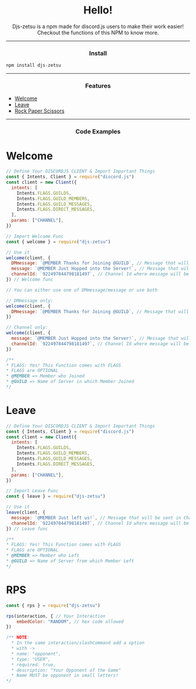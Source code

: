 <h1 align="center"> Hello! </h1>

<p align="center"> Djs-zetsu is a npm made for discord.js users to make their work easier! Checkout the functions of this NPM to know more. </p>

<hr />

<h3 align="center"> Install </h3>

```js
npm install djs-zetsu
```

<hr />

<h3 align="center"> Features </h3>

<ul style="list-style: square">
<li> <a href="#Welcome"> Welcome </a> </li>
<li> <a href="#Leave"> Leave </a> </li>
<li> <a href="#RPS"> Rock Paper Scissors </a> </li>

</ul>

<hr />

<h3 align="center"> Code Examples </h3>

# Welcome
```js
// Define Your DISCORDJS CLIENT & Import Important Things
const { Intents, Client } = require("discord.js")
const client = new Client({
  intents: [
    Intents.FLAGS.GUILDS,
    Intents.FLAGS.GUILD_MEMBERS,
    Intents.FLAGS.GUILD_MESSAGES,
    Intents.FLAGS.DIRECT_MESSAGES,
  ],
  params: ["CHANNEL"],
})

// Import Welcome Func
const { welcome } = require("djs-zetsu")

// Use it
welcome(client, {
  DMmessage: `@MEMBER Thanks for Joining @GUILD`, // Message that will be sent in DM
  message: `@MEMBER Just Hopped into the Server!`, // Message that will be sent in Channel
  channelId: `922497844798181497`, // Channel Id where message will be sent
}) // Welcome func

// You can either use one of DMmessage/message or use both

// DMmessage only:
welcome(client, {
  DMmessage: `@MEMBER Thanks for Joining @GUILD`, // Message that will be sent in DM
})

// Channel only:
welcome(client, {
  message: `@MEMBER Just Hopped into the Server!`, // Message that will be sent in Channel
  channelId: `922497844798181497`, // Channel Id where message will be sent
})

/**
* FLAGS: Yes! This Function comes with FLAGS
* FLAGS are OPTIONAL
* @MEMBER => Member who Joined
* @GUILD => Name of Server in which Member Joined
*/
```

# Leave
```js
// Define Your DISCORDJS CLIENT & Import Important Things
const { Intents, Client } = require("discord.js")
const client = new Client({
  intents: [
    Intents.FLAGS.GUILDS,
    Intents.FLAGS.GUILD_MEMBERS,
    Intents.FLAGS.GUILD_MESSAGES,
    Intents.FLAGS.DIRECT_MESSAGES,
  ],
  params: ["CHANNEL"],
})

// Import Leave Func
const { leave } = require("djs-zetsu")

// Use it
leave(client, {
  message: `@MEMBER Just left us!`, // Message that will be sent in Channel
  channelId: `922497844798181497`, // Channel Id where message will be sent
}) // Leave func

/**
* FLAGS: Yes! This Function comes with FLAGS
* FLAGS are OPTIONAL
* @MEMBER => Member who Left
* @GUILD => Name of Server from which Member Left
*/
```

# RPS
```js
const { rps } = require("djs-zetsu")

rps(interaction, { // Your Interaction
    embedColor: "RANDOM", // hex code allowed
})

/** NOTE:
  * In the same interaction/slashCommand add a option
  * with ->
  * name: "opponent", 
  * type: "USER", 
  * required: true, 
  * description: "Your Opponent of the Game"
  * Name MUST be opponent in small letters!
*/
```